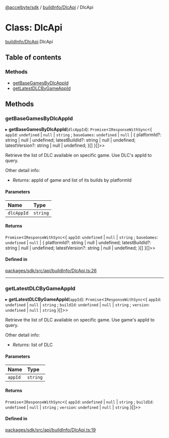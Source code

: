 [@accelbyte/sdk](../README.md) / [buildInfo/DlcApi](../modules/buildInfo_DlcApi.md) / DlcApi

# Class: DlcApi

[buildInfo/DlcApi](../modules/buildInfo_DlcApi.md).DlcApi

## Table of contents

### Methods

- [getBaseGamesByDlcAppId](buildInfo_DlcApi.DlcApi.md#getbasegamesbydlcappid)
- [getLatestDLCByGameAppId](buildInfo_DlcApi.DlcApi.md#getlatestdlcbygameappid)

## Methods

### getBaseGamesByDlcAppId

▸ **getBaseGamesByDlcAppId**(`dlcAppId`): `Promise`<`IResponseWithSync`<{ `appId`: `undefined` \| ``null`` \| `string` ; `baseGames`: `undefined` \| ``null`` \| { platformId?: string \| null \| undefined; latestBuildId?: string \| null \| undefined; latestVersion?: string \| null \| undefined; }[]  }[]\>\>

Retrieve the list of DLC available on specific game. Use DLC's appId to query.<p>Other detail info: <ul><li><i>Returns</i>: appId of game and list of its builds by platformId</li></ul>

#### Parameters

| Name | Type |
| :------ | :------ |
| `dlcAppId` | `string` |

#### Returns

`Promise`<`IResponseWithSync`<{ `appId`: `undefined` \| ``null`` \| `string` ; `baseGames`: `undefined` \| ``null`` \| { platformId?: string \| null \| undefined; latestBuildId?: string \| null \| undefined; latestVersion?: string \| null \| undefined; }[]  }[]\>\>

#### Defined in

[packages/sdk/src/api/buildInfo/DlcApi.ts:26](https://github.com/AccelByte/accelbyte-web-sdk/blob/a3afe6b/packages/sdk/src/api/buildInfo/DlcApi.ts#L26)

___

### getLatestDLCByGameAppId

▸ **getLatestDLCByGameAppId**(`appId`): `Promise`<`IResponseWithSync`<{ `appId`: `undefined` \| ``null`` \| `string` ; `buildId`: `undefined` \| ``null`` \| `string` ; `version`: `undefined` \| ``null`` \| `string`  }[]\>\>

Retrieve the list of DLC available on specific game. Use game's appId to query.<p>Other detail info: <ul><li><i>Returns</i>: list of DLC</li></ul>

#### Parameters

| Name | Type |
| :------ | :------ |
| `appId` | `string` |

#### Returns

`Promise`<`IResponseWithSync`<{ `appId`: `undefined` \| ``null`` \| `string` ; `buildId`: `undefined` \| ``null`` \| `string` ; `version`: `undefined` \| ``null`` \| `string`  }[]\>\>

#### Defined in

[packages/sdk/src/api/buildInfo/DlcApi.ts:19](https://github.com/AccelByte/accelbyte-web-sdk/blob/a3afe6b/packages/sdk/src/api/buildInfo/DlcApi.ts#L19)
